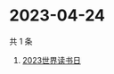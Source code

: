 # 2023-04-24

共 1 条

<!-- BEGIN ZHIHUSEARCH -->
<!-- 最后更新时间 Mon Apr 24 2023 07:11:07 GMT+0800 (China Standard Time) -->
1. [2023世界读书日](https://www.zhihu.com/search?q=2023世界读书日)
<!-- END ZHIHUSEARCH -->
